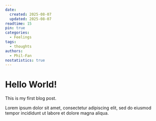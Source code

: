 ```yaml
---
date:
  created: 2025-08-07
  updated: 2025-08-07
readtime: 15
pin: true
categories:
  - Feelings
tags:
  - thoughts
authors:
  - Phil-Fan
nostatistics: true
---
```


# Hello World!

This is my first blog post.
<!-- more -->

Lorem ipsum dolor sit amet, consectetur adipiscing elit, sed do eiusmod
tempor incididunt ut labore et dolore magna aliqua.
